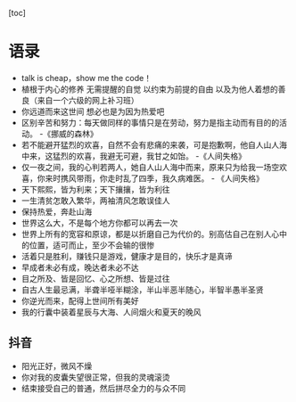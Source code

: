 [toc]

# 语录

- talk is cheap，show me the code！
- 植根于内心的修养 无需提醒的自觉 以约束为前提的自由 以及为他人着想的善良（来自一个六级的网上补习班）
- 你远道而来这世间 想必也是为因为热爱吧
- 区别辛苦和努力：每天做同样的事情只是在劳动，努力是指主动而有目的的活动。 -《挪威的森林》
- 若不能避开猛烈的欢喜，自然不会有悲痛的来袭，可是抱歉啊，他自人山人海中来，这猛烈的欢喜，我避无可避，我甘之如饴。 -《人间失格》
- 仅一夜之间，我的心判若两人，她自人山人海中而来，原来只为给我一场空欢喜，你来时携风带雨，你走时乱了四季，我久病难医。 - 《人间失格》
- 天下熙熙，皆为利来；天下攘攘，皆为利往
- 一生清贫怎敢入繁华，两袖清风怎敢误佳人
- 保持热爱，奔赴山海
- 世界这么大，不是每个地方你都可以再去一次
- 世界上所有的宽容和原谅，都是以折磨自己为代价的。别高估自己在别人心中的位置，适可而止，至少不会输的很惨
- 活着只是胜利，赚钱只是游戏，健康才是目的，快乐才是真谛
- 早成者未必有成，晚达者未必不达
- 目之所及、皆是回忆、心之所想、皆是过往
- 自古人生最忌满，半聋半哑半糊涂，半山半恶半随心，半智半愚半圣贤
- 你逆光而来，配得上世间所有美好
- 我的行囊中装着星辰与大海、人间烟火和夏天的晚风

## 抖音

- 阳光正好，微风不燥
- 你对我的皮囊失望很正常，但我的灵魂滚烫
- 结束接受自己的普通，然后拼尽全力的与众不同